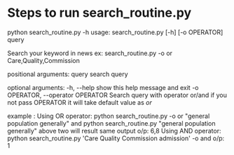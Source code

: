 <h1>Steps to run search_routine.py</h1>

python search_routine.py -h
usage: search_routine.py [-h] [-o OPERATOR] query

Search your keyword in news ex: search_routine.py -o or Care,Quality,Commission

positional arguments:
  query                 search query

optional arguments:
  -h, --help            show this help message and exit
  -o OPERATOR, --operator OPERATOR
                        Search query with operator or/and
				if you not pass OPERATOR it will take default value as *or*


example :
Using OR operator:
	 python search_routine.py   -o or "general population generally"
	 and
	 python search_routine.py   "general population generally"
	 above two will result same output
	 o/p:
		6,8
Using AND operator:
	 python search_routine.py   'Care Quality Commission admission' -o and
	 o/p:
		1